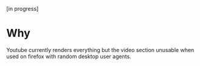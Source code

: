 [in progress]

# Why

Youtube currently renders everything but the video section unusable when used on firefox
with random desktop user agents.